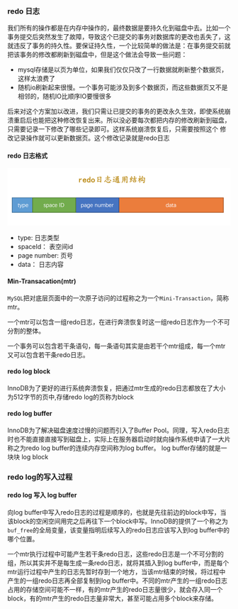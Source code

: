 ### redo 日志

我们所有的操作都是在内存中操作的，最终数据是要持久化到磁盘中去。比如一个事务提交后突然发生了故障，导致这个已提交的事务对数据库的更改也丢失了，这就违反了事务的持久性。要保证持久性，一个比较简单的做法是：在事务提交前就把该事务的修改都刷新到磁盘中，但是这个做法会导致一些问题：
- mysql存储是以页为单位，如果我们仅仅只改了一行数据就刷新整个数据页，这样太浪费了
- 随机io刷新起来很慢。一个事务可能涉及到多个数据页，而这些数据页又不是相邻的，随机IO比顺序IO要慢很多

后来对这个方案加以改进，我们只需让已提交的事务的更改永久生效，即使系统崩溃重启后也能把这种修改恢复出来。所以没必要每次都把内存的修改刷新到磁盘，只需要记录一下修改了哪些记录即可。这样系统崩溃恢复后，只需要按照这个 修改记录操作就可以更新数据页。这个修改记录就是redo日志

#### redo 日志格式

![](../../images/mysql/redo-log.png)
- type: 日志类型
- spaceId： 表空间id
- page number: 页号
- data： 日志内容

#### Min-Transacation(mtr)

`MySQL`把对底层页面中的一次原子访问的过程称之为一个`Mini-Transaction`，简称mtr。

一个mtr可以包含一组redo日志，在进行奔溃恢复时这一组redo日志作为一个不可分割的整体。

一个事务可以包含若干条语句，每一条语句其实是由若干个mtr组成，每一个mtr又可以包含若干条redo日志。


#### redo log block

InnoDB为了更好的进行系统奔溃恢复，把通过mtr生成的redo日志都放在了大小为512字节的页中,存储redo log的页称为block

#### redo log buffer

InnoDB为了解决磁盘速度过慢的问题而引入了Buffer Pool。同理，写入redo日志时也不能直接直接写到磁盘上，实际上在服务器启动时就向操作系统申请了一大片称之为redo log buffer的连续内存空间称为log buffer。 log buffer存储的就是一块块 log block


### redo log的写入过程

#### redo log 写入 log buffer

向log buffer中写入redo日志的过程是顺序的，也就是先往前边的block中写，当该block的空闲空间用完之后再往下一个block中写。InnoDB的提供了一个称之为`buf_free`的全局变量，该变量指明后续写入的redo日志应该写入到log buffer中的哪个位置。

一个mtr执行过程中可能产生若干条redo日志，这些redo日志是一个不可分割的组，所以其实并不是每生成一条redo日志，就将其插入到log buffer中，而是每个mtr运行过程中产生的日志先暂时存到一个地方，当该mtr结束的时候，将过程中产生的一组redo日志再全部复制到log buffer中。不同的mtr产生的一组redo日志占用的存储空间可能不一样，有的mtr产生的redo日志量很少，就会存入同一个block，有的mtr产生的redo日志量非常大，甚至可能占用多个block来存储。


